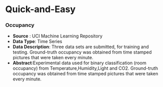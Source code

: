 # Quick-and-Easy

### Occupancy 
  - **Source** : UCI Machine Learning Repository
  - **Data Type**: Time Series
  - **Data Description**: Three data sets are submitted, for training and testing. Ground-truth occupancy was obtained from time stamped pictures that were taken every minute. 
  - **Abstract**:Experimental data used for binary classification (room occupancy) from Temperature,Humidity,Light and CO2. Ground-truth occupancy was obtained from time stamped pictures that were taken every minute.


